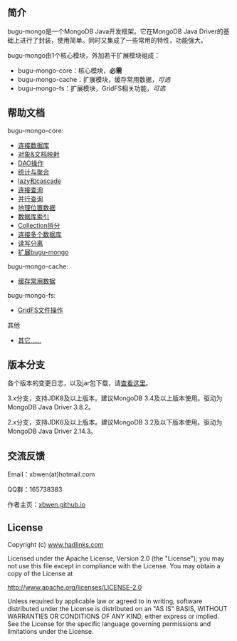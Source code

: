 简介
----------
bugu-mongo是一个MongoDB Java开发框架。它在MongoDB Java Driver的基础上进行了封装，使用简单。同时又集成了一些常用的特性，功能强大。

bugu-mongo由1个核心模块，外加若干扩展模块组成：

* bugu-mongo-core：核心模块，**必需**
* bugu-mongo-cache：扩展模块，缓存常用数据，*可选*
* bugu-mongo-fs：扩展模块，GridFS相关功能，*可选*


帮助文档
----------
bugu-mongo-core:

* [连接数据库](https://github.com/xbwen/bugu-mongo/wiki/%E8%BF%9E%E6%8E%A5%E6%95%B0%E6%8D%AE%E5%BA%93)
* [对象&文档映射](https://github.com/xbwen/bugu-mongo/wiki/%E5%AF%B9%E8%B1%A1&%E6%96%87%E6%A1%A3%E6%98%A0%E5%B0%84)
* [DAO操作](https://github.com/xbwen/bugu-mongo/wiki/DAO%E6%93%8D%E4%BD%9C)
* [统计与聚合](https://github.com/xbwen/bugu-mongo/wiki/%E7%BB%9F%E8%AE%A1%E4%B8%8E%E8%81%9A%E5%90%88)
* [lazy和cascade](https://github.com/xbwen/bugu-mongo/wiki/lazy%E5%92%8Ccascade)
* [连接查询](https://github.com/xbwen/bugu-mongo/wiki/%E8%BF%9E%E6%8E%A5%E6%9F%A5%E8%AF%A2)
* [并行查询](https://github.com/xbwen/bugu-mongo/wiki/%E5%B9%B6%E8%A1%8C%E6%9F%A5%E8%AF%A2)
* [地理位置数据](https://github.com/xbwen/bugu-mongo/wiki/%E5%9C%B0%E7%90%86%E4%BD%8D%E7%BD%AE%E6%95%B0%E6%8D%AE)
* [数据库索引](https://github.com/xbwen/bugu-mongo/wiki/%E6%95%B0%E6%8D%AE%E5%BA%93%E7%B4%A2%E5%BC%95)
* [Collection拆分](https://github.com/xbwen/bugu-mongo/wiki/Collection%E6%8B%86%E5%88%86)
* [连接多个数据库](https://github.com/xbwen/bugu-mongo/wiki/%E8%BF%9E%E6%8E%A5%E5%A4%9A%E4%B8%AA%E6%95%B0%E6%8D%AE%E5%BA%93)
* [读写分离](https://github.com/xbwen/bugu-mongo/wiki/%E8%AF%BB%E5%86%99%E5%88%86%E7%A6%BB)
* [扩展bugu-mongo](https://github.com/xbwen/bugu-mongo/wiki/%E6%89%A9%E5%B1%95bugu-mongo)

bugu-mongo-cache:
* [缓存常用数据](https://github.com/xbwen/bugu-mongo/wiki/%E7%BC%93%E5%AD%98%E5%B8%B8%E7%94%A8%E6%95%B0%E6%8D%AE)

bugu-mongo-fs:
* [GridFS文件操作](https://github.com/xbwen/bugu-mongo/wiki/GridFS%E6%96%87%E4%BB%B6%E6%93%8D%E4%BD%9C)

其他
* [其它......](https://github.com/xbwen/bugu-mongo/wiki/%E5%85%B6%E5%AE%83......)


版本分支
----------
各个版本的变更日志，以及jar包下载，请[查看这里](https://github.com/xbwen/bugu-mongo/releases)。

3.x分支，支持JDK8及以上版本。建议MongoDB 3.4及以上版本使用。驱动为MongoDB Java Driver 3.8.2。

2.x分支，支持JDK6及以上版本。建议MongoDB 3.2及以下版本使用。驱动为MongoDB Java Driver 2.14.3。

交流反馈
----------
Email：xbwen(at)hotmail.com

QQ群：165738383

作者主页：[xbwen.github.io](https://xbwen.github.io)

License
----------
Copyright (c) www.hadlinks.com

Licensed under the Apache License, Version 2.0 (the "License");
you may not use this file except in compliance with the License.
You may obtain a copy of the License at

http://www.apache.org/licenses/LICENSE-2.0

Unless required by applicable law or agreed to in writing, software
distributed under the License is distributed on an "AS IS" BASIS,
WITHOUT WARRANTIES OR CONDITIONS OF ANY KIND, either express or implied.
See the License for the specific language governing permissions and
limitations under the License.
